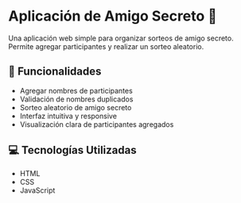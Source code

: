 # Aplicación de Amigo Secreto 🎁

Una aplicación web simple para organizar sorteos de amigo secreto. Permite agregar participantes y realizar un sorteo aleatorio.

## 🚀 Funcionalidades

- Agregar nombres de participantes
- Validación de nombres duplicados
- Sorteo aleatorio de amigo secreto
- Interfaz intuitiva y responsive
- Visualización clara de participantes agregados

## 💻 Tecnologías Utilizadas

- HTML
- CSS
- JavaScript
